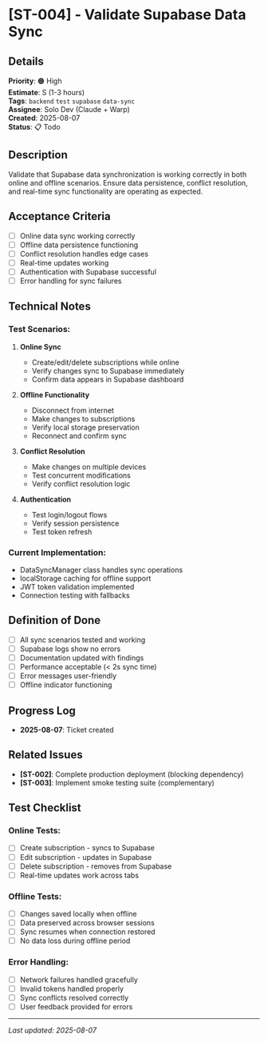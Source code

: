 # [ST-004] - Validate Supabase Data Sync

## Details
**Priority**: 🟠 High  
**Estimate**: S (1-3 hours)  
**Tags**: `backend` `test` `supabase` `data-sync`  
**Assignee**: Solo Dev (Claude + Warp)  
**Created**: 2025-08-07  
**Status**: 📋 Todo  

## Description
Validate that Supabase data synchronization is working correctly in both online and offline scenarios. Ensure data persistence, conflict resolution, and real-time sync functionality are operating as expected.

## Acceptance Criteria
- [ ] Online data sync working correctly
- [ ] Offline data persistence functioning
- [ ] Conflict resolution handles edge cases
- [ ] Real-time updates working
- [ ] Authentication with Supabase successful
- [ ] Error handling for sync failures

## Technical Notes
### Test Scenarios:
1. **Online Sync**
   - Create/edit/delete subscriptions while online
   - Verify changes sync to Supabase immediately
   - Confirm data appears in Supabase dashboard

2. **Offline Functionality**
   - Disconnect from internet
   - Make changes to subscriptions
   - Verify local storage preservation
   - Reconnect and confirm sync

3. **Conflict Resolution**
   - Make changes on multiple devices
   - Test concurrent modifications
   - Verify conflict resolution logic

4. **Authentication**
   - Test login/logout flows
   - Verify session persistence
   - Test token refresh

### Current Implementation:
- DataSyncManager class handles sync operations
- localStorage caching for offline support
- JWT token validation implemented
- Connection testing with fallbacks

## Definition of Done
- [ ] All sync scenarios tested and working
- [ ] Supabase logs show no errors
- [ ] Documentation updated with findings
- [ ] Performance acceptable (< 2s sync time)
- [ ] Error messages user-friendly
- [ ] Offline indicator functioning

## Progress Log
- **2025-08-07**: Ticket created

## Related Issues
- **[ST-002]**: Complete production deployment (blocking dependency)
- **[ST-003]**: Implement smoke testing suite (complementary)

## Test Checklist
### Online Tests:
- [ ] Create subscription - syncs to Supabase
- [ ] Edit subscription - updates in Supabase
- [ ] Delete subscription - removes from Supabase
- [ ] Real-time updates work across tabs

### Offline Tests:
- [ ] Changes saved locally when offline
- [ ] Data preserved across browser sessions
- [ ] Sync resumes when connection restored
- [ ] No data loss during offline period

### Error Handling:
- [ ] Network failures handled gracefully
- [ ] Invalid tokens handled properly
- [ ] Sync conflicts resolved correctly
- [ ] User feedback provided for errors

---
*Last updated: 2025-08-07*
